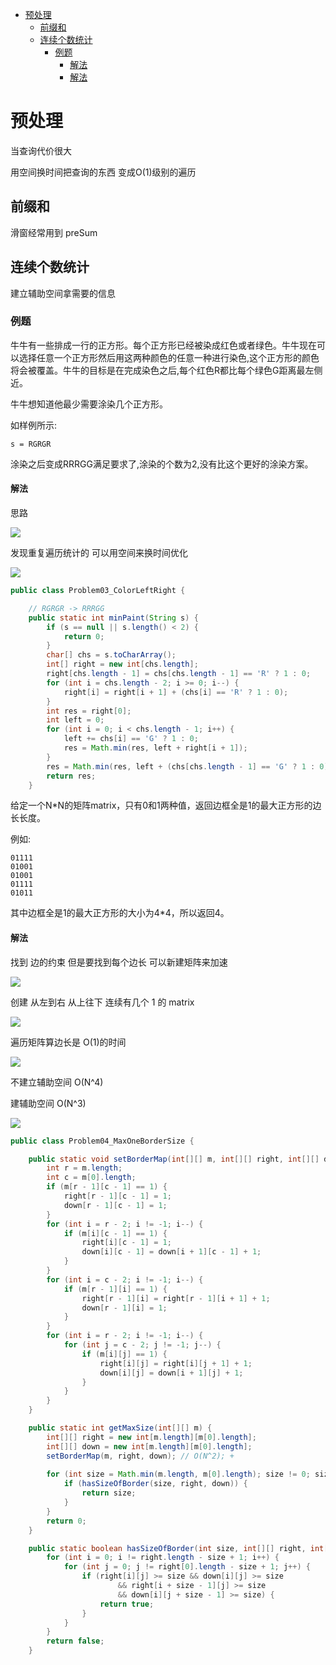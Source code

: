 - [预处理](#预处理)
	- [前缀和](#前缀和)
	- [连续个数统计](#连续个数统计)
		- [例题](#例题)
			- [解法](#解法)
			- [解法](#解法-1)
# 预处理

当查询代价很大 

用空间换时间把查询的东西 变成O(1)级别的遍历

## 前缀和

滑窗经常用到 preSum

## 连续个数统计

建立辅助空间拿需要的信息


### 例题

牛牛有一些排成一行的正方形。每个正方形已经被染成红色或者绿色。牛牛现在可以选择任意一个正方形然后用这两种颜色的任意一种进行染色,这个正方形的颜色将会被覆盖。牛牛的目标是在完成染色之后,每个红色R都比每个绿色G距离最左侧近。

牛牛想知道他最少需要涂染几个正方形。

如样例所示: 
    
    s = RGRGR

涂染之后变成RRRGG满足要求了,涂染的个数为2,没有比这个更好的涂染方案。


#### 解法

思路

![](../pics/PreProcess%20(1).png)

发现重复遍历统计的 可以用空间来换时间优化

![](../pics/PreProcess%20(2).png)

```java
public class Problem03_ColorLeftRight {

	// RGRGR -> RRRGG
	public static int minPaint(String s) {
		if (s == null || s.length() < 2) {
			return 0;
		}
		char[] chs = s.toCharArray();
		int[] right = new int[chs.length];
		right[chs.length - 1] = chs[chs.length - 1] == 'R' ? 1 : 0;
		for (int i = chs.length - 2; i >= 0; i--) {
			right[i] = right[i + 1] + (chs[i] == 'R' ? 1 : 0);
		}
		int res = right[0];
		int left = 0;
		for (int i = 0; i < chs.length - 1; i++) {
			left += chs[i] == 'G' ? 1 : 0;
			res = Math.min(res, left + right[i + 1]);
		}
		res = Math.min(res, left + (chs[chs.length - 1] == 'G' ? 1 : 0));
		return res;
	}
```

给定一个N*N的矩阵matrix，只有0和1两种值，返回边框全是1的最大正方形的边长长度。

例如:
```
01111
01001
01001
01111
01011
```

其中边框全是1的最大正方形的大小为4*4，所以返回4。

#### 解法 
 
找到 边的约束 但是要找到每个边长 可以新建矩阵来加速

![](../pics/PreProcess%20(6).png)

创建 从左到右 从上往下 连续有几个 1 的 matrix

![](../pics/PreProcess%20(3).png)

遍历矩阵算边长是 O(1)的时间

![](../pics/PreProcess%20(5).png)

不建立辅助空间 O(N^4)

建辅助空间 O(N^3)

![](../pics/PreProcess%20(4).png)

```java
public class Problem04_MaxOneBorderSize {

	public static void setBorderMap(int[][] m, int[][] right, int[][] down) {
		int r = m.length;
		int c = m[0].length;
		if (m[r - 1][c - 1] == 1) {
			right[r - 1][c - 1] = 1;
			down[r - 1][c - 1] = 1;
		}
		for (int i = r - 2; i != -1; i--) {
			if (m[i][c - 1] == 1) {
				right[i][c - 1] = 1;
				down[i][c - 1] = down[i + 1][c - 1] + 1;
			}
		}
		for (int i = c - 2; i != -1; i--) {
			if (m[r - 1][i] == 1) {
				right[r - 1][i] = right[r - 1][i + 1] + 1;
				down[r - 1][i] = 1;
			}
		}
		for (int i = r - 2; i != -1; i--) {
			for (int j = c - 2; j != -1; j--) {
				if (m[i][j] == 1) {
					right[i][j] = right[i][j + 1] + 1;
					down[i][j] = down[i + 1][j] + 1;
				}
			}
		}
	}

	public static int getMaxSize(int[][] m) {
		int[][] right = new int[m.length][m[0].length];
		int[][] down = new int[m.length][m[0].length];
		setBorderMap(m, right, down); // O(N^2); + 
		
		for (int size = Math.min(m.length, m[0].length); size != 0; size--) {
			if (hasSizeOfBorder(size, right, down)) {
				return size;
			}
		}
		return 0;
	}

	public static boolean hasSizeOfBorder(int size, int[][] right, int[][] down) {
		for (int i = 0; i != right.length - size + 1; i++) {
			for (int j = 0; j != right[0].length - size + 1; j++) {
				if (right[i][j] >= size && down[i][j] >= size
						&& right[i + size - 1][j] >= size
						&& down[i][j + size - 1] >= size) {
					return true;
				}
			}
		}
		return false;
	}
```